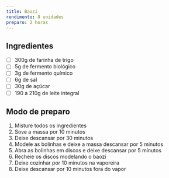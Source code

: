 ```yaml
---
title: Baozi
rendimento: 8 unidades
preparo: 2 horas
---
```


## Ingredientes

- [ ] 300g de farinha de trigo
- [ ] 5g de fermento biológico 
- [ ] 3g de fermento químico 
- [ ] 6g de sal
- [ ] 30g de açúcar
- [ ] 190 a 210g de leite integral

## Modo de preparo

1. Misture todos os ingredientes 
2. Sove a massa por 10 minutos
3. Deixe descansar por 30 minutos
4. Modele as bolinhas e deixe a massa descansar por 5 minutos
5. Abra as bolinhas em discos e deixe descansar por 5 minutos
6. Recheie os discos modelando o baozi
7. Deixe cozinhar por 10 minutos na vaporeira
8. Deixe descansar por 10 minutos fora do vapor
